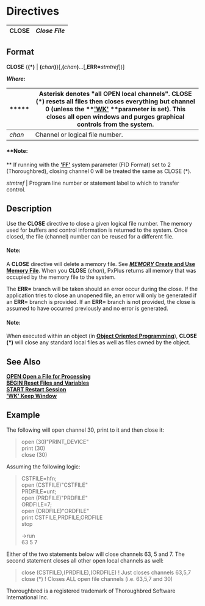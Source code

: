 # Directives 

**CLOSE** |  **_Close File_**  
---|---  
  
##  Format

**CLOSE** {**(*)** | **(**_chan_**)**}[,**(**_chan_**)**...[,**ERR=**_stmtref_])]

**_Where:_**

***** |  Asterisk denotes "all **OPEN** local channels". CLOSE (*) resets all files then closes everything but channel 0 (unless the **['WK'](../parameters/wk.md) **parameter is set). This closes all open windows and purges graphical controls from the system.  
---|---  
_chan_ |  Channel or logical file number. 

#### **Note:  
** If running with the [**'FF'**](../parameters/ff.md) system parameter (FID Format) set to 2 (Thoroughbred), closing channel 0 will be treated the same as CLOSE (*).  
  
_stmtref_ |  Program line number or statement label to which to transfer control.   
  
##  Description

Use the **CLOSE** directive to close a given logical file number. The memory used for buffers and control information is returned to the system. Once closed, the file (channel) number can be reused for a different file. 

#### **Note:**  
A **CLOSE** directive will delete a memory file. See [***MEMORY* Create and Use Memory File**](../file_handling/~memory~.md). When you **CLOSE** (_chan_), PxPlus returns all memory that was occupied by the memory file to the system.

The **ERR=** branch will be taken should an error occur during the close. If the application tries to close an unopened file, an error will only be generated if an **ERR=** branch is provided. If an **ERR=** branch is not provided, the close is assumed to have occurred previously and no error is generated.

#### **Note:**  
When executed within an object (in **[Object Oriented Programming](../PxPlus%20User%20Guide/Object-Oriented%20PxPlus/Introduction.md)**), **CLOSE (*)** will close any standard local files as well as files owned by the object.

##  See Also

[**OPEN Open a File for Processing**](open.md)  
[**BEGIN Reset Files and Variables**](begin.md)  
[**START Restart Session**](start.md)  
[**'WK' Keep Window**](../parameters/wk.md)

##  Example

The following will open channel 30, print to it and then close it:

> open (30)"PRINT_DEVICE"  
>  print (30)  
>  close (30)

Assuming the following logic:

> CSTFILE=hfn;  
>  open (CSTFILE)"CSTFILE"  
>  PRDFILE=unt;  
>  open (PRDFILE)"PRDFILE"  
>  ORDFILE=7;  
>  open (ORDFILE)"ORDFILE"  
>  print CSTFILE,PRDFILE,ORDFILE  
>  stop  
>   
>  ->run  
>  63 5 7

Either of the two statements below will close channels 63, 5 and 7. The second statement closes all other open local channels as well:

> close (CSTFILE),(PRDFILE),(ORDFILE) ! Just closes channels 63,5,7  
>  close (*) ! Closes ALL open file channels (i.e. 63,5,7 and 30)

Thoroughbred is a registered trademark of Thoroughbred Software International Inc.
